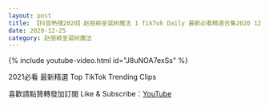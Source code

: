 ```yaml
---
layout: post
title: 【抖音熱搜2020】赵丽颖圣诞树魔法 1 TikTok Daily 最新必看精選合集2020 12 25
date: 2020-12-25
category: 赵丽颖圣诞树魔法
---
```


{% include youtube-video.html id="J8uNOA7exSs" %}

2021必看 最新精選 Top TikTok Trending Clips

喜歡請點贊轉發加訂閱 Like & Subscribe：[YouTube](https://www.youtube.com/channel/UCAoR7VcanIPd04uEq_GIylA/videos)

